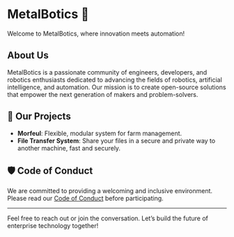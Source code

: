 # MetalBotics 🤖

Welcome to MetalBotics, where innovation meets automation!

## About Us

MetalBotics is a passionate community of engineers, developers, and robotics enthusiasts dedicated to advancing the fields of robotics, artificial intelligence, and automation. Our mission is to create open-source solutions that empower the next generation of makers and problem-solvers.

## 🚀 Our Projects

- **Morfeul**: Flexible, modular system for farm management.
- **File Transfer System**: Share your files in a secure and private way to another machine, fast and securely.

## 🛡 Code of Conduct

We are committed to providing a welcoming and inclusive environment. Please read our [Code of Conduct](https://www.metalbotics.tech/privacy) before participating.

---

Feel free to reach out or join the conversation. Let’s build the future of enterprise technology together!
